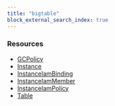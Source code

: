```yaml
---
title: "bigtable"
block_external_search_index: true
---
```


<!-- WARNING: this file was generated by Pulumi Docs Generator. -->
<!-- Do not edit by hand unless you're certain you know what you are doing! -->

<style>
  table td p { margin-top: 0; margin-bottom: 0; }
</style>

<h3>Resources</h3>
<ul class="api">
    <li><a href="gcpolicy"><span class="symbol resource"></span>GCPolicy</a></li>
    <li><a href="instance"><span class="symbol resource"></span>Instance</a></li>
    <li><a href="instanceiambinding"><span class="symbol resource"></span>InstanceIamBinding</a></li>
    <li><a href="instanceiammember"><span class="symbol resource"></span>InstanceIamMember</a></li>
    <li><a href="instanceiampolicy"><span class="symbol resource"></span>InstanceIamPolicy</a></li>
    <li><a href="table"><span class="symbol resource"></span>Table</a></li>
</ul>

